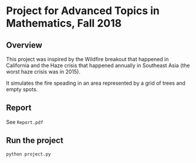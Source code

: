 # Project for Advanced Topics in Mathematics, Fall 2018
## Overview
This project was inspired by the Wildfire breakout that happened in California and the Haze crisis that happened annually in
Southeast Asia (the worst haze crisis was in 2015).

It simulates the fire speading in an area represented by a grid of trees and empty spots.

## Report
See `Report.pdf`

## Run the project
```
python project.py
```